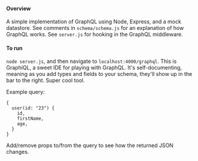 #### Overview
A simple implementation of GraphQL using Node, Express, and a mock datastore. See comments in `schema/schema.js` for an explanation of how GraphQL works. See `server.js` for hooking in the GraphQL middleware.

#### To run
`node server.js`, and then navigate to `localhost:4000/graphql`. This is GraphiQL, a sweet IDE for playing with GraphQL. It's self-documenting, meaning as you add types and fields to your schema, they'll show up in the bar to the right. Super cool tool.

Example query:
```
{
  user(id: "23") {
    id,
    firstName,
    age,
  }
}
```

Add/remove props to/from the query to see how the returned JSON changes.
